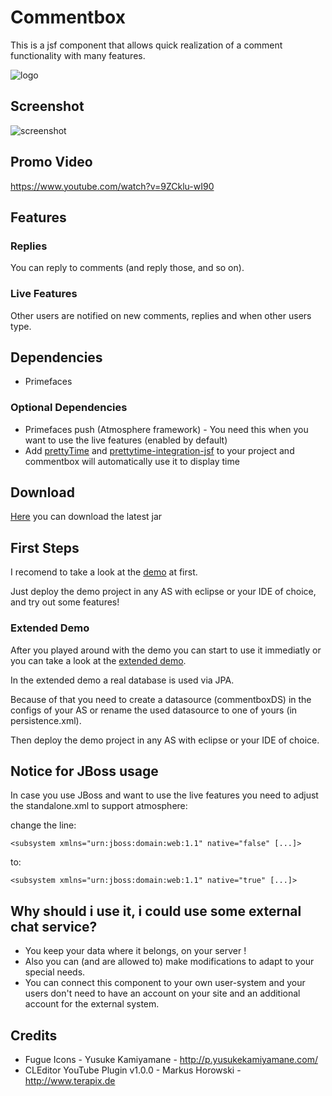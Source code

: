 # Commentbox

This is a jsf component that allows quick realization of a comment functionality with many features.

![logo](https://raw.github.com/nickrussler/commentbox/master/misc/images/banner.png)

## Screenshot

![screenshot](https://raw.github.com/nickrussler/commentbox/master/misc/images/sample.png)

## Promo Video
https://www.youtube.com/watch?v=9ZCklu-wI90

## Features

### Replies

You can reply to comments (and reply those, and so on).

### Live Features

Other users are notified on new comments, replies and when other users type.

## Dependencies

* Primefaces
 
### Optional Dependencies

* Primefaces push (Atmosphere framework) - You need this when you want to use the live features (enabled by default)
* Add [prettyTime](http://ocpsoft.org/prettytime/) and [prettytime-integration-jsf](http://ocpsoft.org/prettytime/#section-6) to your project and commentbox will automatically use it to display time

## Download
[Here](https://buildhive.cloudbees.com/job/nickrussler/job/commentbox/ws/source/target/commentbox-0.0.1-SNAPSHOT.jar) you can download the latest jar

## First Steps

I recomend to take a look at the [demo](https://github.com/nickrussler/commentbox/tree/master/demo-source) at first.

Just deploy the demo project in any AS with eclipse or your IDE of choice, and try out some features!

### Extended Demo

After you played around with the demo you can start to use it immediatly or you can take a look at the [extended demo](https://github.com/nickrussler/commentbox/tree/master/extended-demo-source).

In the extended demo a real database is used via JPA.

Because of that you need to create a datasource (commentboxDS) in the configs of your AS or rename the used datasource to one of yours (in persistence.xml).

Then deploy the demo project in any AS with eclipse or your IDE of choice.


## Notice for JBoss usage
In case you use JBoss and want to use the live features you need to adjust the standalone.xml to support atmosphere:

change the line:

`<subsystem xmlns="urn:jboss:domain:web:1.1" native="false" [...]>`

to:

`<subsystem xmlns="urn:jboss:domain:web:1.1" native="true" [...]>`

## Why should i use it, i could use some external chat service?

* You keep your data where it belongs, on your server !
* Also you can (and are allowed to) make modifications to adapt to your special needs.
* You can connect this component to your own user-system and your users don't need to have an account on your site and an additional account for the external system.


## Credits

* Fugue Icons - Yusuke Kamiyamane - http://p.yusukekamiyamane.com/
* CLEditor YouTube Plugin v1.0.0 - Markus Horowski - http://www.terapix.de
